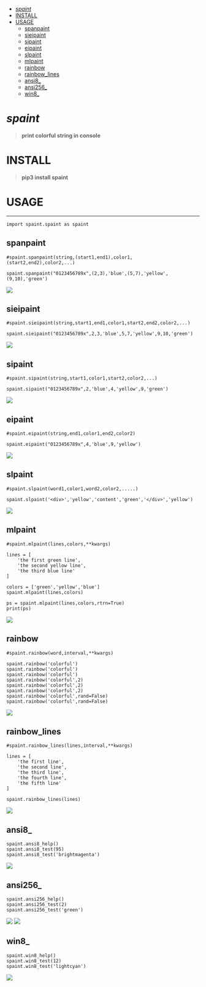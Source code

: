 <!--[TOC]-->

   * [<em>spaint</em>](README.md#spaint)
   * [INSTALL](README.md#install)
   * [USAGE](README.md#usage)
      * [spanpaint](README.md#spanpaint)
      * [sieipaint](README.md#sieipaint)
      * [sipaint](README.md#sipaint)
      * [eipaint](README.md#eipaint)
      * [slpaint](README.md#slpaint)
      * [mlpaint](README.md#mlpaint)
      * [rainbow](README.md#rainbow)
      * [rainbow_lines](README.md#rainbow_lines)
      * [ansi8_](README.md#ansi8_)
      * [ansi256_](README.md#ansi256_)
      * [win8_](README.md#win8_)

<!--[TOC]-->


# _spaint_
>__print colorful string in console__

# INSTALL
>__pip3 install spaint__

# USAGE
-----------------------------------------------------------------------

    import spaint.spaint as spaint

## spanpaint    
    #spaint.spanpaint(string,(start1,end1),color1,(start2,end2),color2,...)
    
    spaint.spanpaint("0123456789x",(2,3),'blue',(5,7),'yellow',(9,10),'green')
![](spaint/Images/spanpaint.0.png)

## sieipaint
    #spaint.sieipaint(string,start1,end1,color1,start2,end2,color2,...)
    
    spaint.sieipaint("0123456789x",2,3,'blue',5,7,'yellow',9,10,'green')
![](spaint/Images/sieipaint.0.png)

## sipaint
    #spaint.sipaint(string,start1,color1,start2,color2,...)    
    
    spaint.sipaint("0123456789x",2,'blue',4,'yellow',9,'green')
![](spaint/Images/sipaint.0.png)

## eipaint
    #spaint.eipaint(string,end1,color1,end2,color2)
    
    spaint.eipaint("0123456789x",4,'blue',9,'yellow')
![](spaint/Images/eipaint.0.png)


## slpaint
    #spaint.slpaint(word1,color1,word2,color2,.....)
    
    spaint.slpaint('<div>','yellow','content','green','</div>','yellow')
![](spaint/Images/slpaint.0.png)

## mlpaint
    #spaint.mlpaint(lines,colors,**kwargs)
    
    lines = [
        'the first green line',
        'the second yellow line',
        'the third blue line'
    ]

    colors = ['green','yellow','blue']
    spaint.mlpaint(lines,colors)

    ps = spaint.mlpaint(lines,colors,rtrn=True)
    print(ps)
![](spaint/Images/mlpaint.0.png)


## rainbow
    #spaint.rainbow(word,interval,**kwargs)
    
    spaint.rainbow('colorful')
    spaint.rainbow('colorful')
    spaint.rainbow('colorful')
    spaint.rainbow('colorful',2)
    spaint.rainbow('colorful',2)
    spaint.rainbow('colorful',2)
    spaint.rainbow('colorful',rand=False)
    spaint.rainbow('colorful',rand=False)
![](spaint/Images/.0.png)


## rainbow_lines
    #spaint.rainbow_lines(lines,interval,**kwargs)
    
    lines = [
        'the first line',
        'the second line',
        'the third line',
        'the fourth line',
        'the fifth line'
    ]
    
    spaint.rainbow_lines(lines)
![](spaint/Images/rainbow_lines.0.png)

## ansi8_

    spaint.ansi8_help()
    spaint.ansi8_test(95)
    spaint.ansi8_test('brightmagenta')
![](spaint/Images/ansi8.0.png)  


## ansi256_

    spaint.ansi256_help()
    spaint.ansi256_test(2)
    spaint.ansi256_test('green')
![](spaint/Images/ansi256.0.png) 
![](spaint/Images/ansi256.1.png)

## win8_

    spaint.win8_help()
    spaint.win8_test(12)
    spaint.win8_test('lightcyan')
![](spaint/Images/win8.0.png)

  
